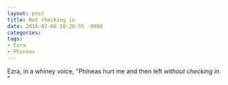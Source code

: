 ```yaml
---
layout: post
title: Not checking in
date: 2016-02-06 20:28:55 -0000
categories:
tags:
- Ezra
- Phineas
---
```

Ezra, in a whiney voice, "Phineas hurt me and then left <i>without checking in</i>. "
